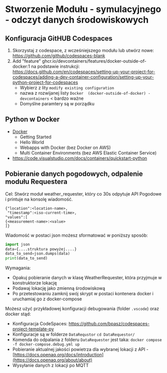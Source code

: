 # Stworzenie Modułu - symulacyjnego - odczyt danych środowiskowych

## Konfiguracja GitHUB Codespaces
1. Skorzystaj z codespace, z wcześniejszego modułu lub utwórz nowe: https://github.com/github/codespaces-blank
2. Add "feature"  ghcr.io/devcontainers/features/docker-outside-of-docker:1  na podstawie instrukcji:  https://docs.github.com/en/codespaces/setting-up-your-project-for-codespaces/adding-a-dev-container-configuration/setting-up-your-python-project-for-codespaces
    - Wybierz z lity `modify existing configuration`
    - nazwa z rozwijanej listy `Docker  (docker-outside-of-docker) - devcontainers` < bardzo ważne
    - Domyślne paramtery są w porządku

## Python w Docker
- [Docker](https://docker-curriculum.com/#introduction)
  - Getting Started
  - Hello World
  - Webapps with Docker (bez Docker on AWS)
  - Multi Container Environments (bez AWS Elastic Container Service)
- https://code.visualstudio.com/docs/containers/quickstart-python

## Pobieranie danych pogodowych, odpalenie modułu Requestera
Cel: Stwórz moduł weather_requester, który co 30s odpytuje API Pogodowe i printuje na konsolę wiadomość.
```
{"location":<location-name>,
 "timestamp":<iso-current-time>,
"values":[
{<measurement-name>:<value> 
]}
```
Wiadomość w postaci json możesz sformatować w poniższy sposób:
```python
import json
data={....struktura powyżej....}
data_to_send=json.dumps(data)
print(data_to_send)
```

Wymagania:
- Opakuj pobieranie danych w klasę WeatherRequester, która przyjmuje w konstruktorze lokację
- Podawaj lokację jako zmienną środowiskową
- Po przetestowaniu zamknij swój skrypt w postaci kontenera docker i uruchamiaj go z docker-compose

Możesz użyć przykładowej konfiguracji debugowania (folder `.vscode`) oraz docker stąd:
- Konfiguracja CodeSpaces: https://github.com/bpasz/codespaces-project-template-py
- Konfiguracje są w folderze `DataRequstor` `cd DataRequestor/`
- Komenda do odpalania z folderu `DataRequester` jest taka: `docker compose -f docker-compose.debug.yml up`
- Pobieranie aktualnej jakości powietrza dla wybranej lokacji z API - [https://docs.openaq.org/docs/introduction](https://docs.openaq.org/about/about)
- Wysyłanie danych z lokacji po MQTT


